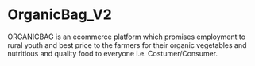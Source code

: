 # OrganicBag_V2
ORGANICBAG is an ecommerce platform which promises employment to rural youth and best price to the farmers for their organic vegetables and nutritious and quality food to everyone i.e. Costumer/Consumer.


